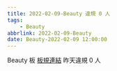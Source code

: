 ```yaml
---
title: 2022-02-09-Beauty 違規 0 人
tags:
    - Beauty
abbrlink: 2022-02-09-Beauty
date: Beauty-2022-02-09 12:00:00
---
```

Beauty 板 [板規連結](https://www.ptt.cc/bbs/Beauty/M.1630069980.A.84B.html)
昨天違規 0 人
